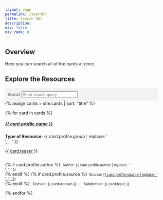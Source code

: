 ```yaml
---
layout: page
permalink: /search/
title: Search 001
description: 
nav: false
nav_rank: 8
---
```


## Overview

Here you can search all of the cards at once.


## Explore the Resources

<div style="background-color: #f2f2f2; padding: 10px;">
  <div id="filter-options" style="font-size: 0.8em;">
    <label for="search-input">Search:</label>
    <input type="text" id="search-input" placeholder="Enter search query">
  </div>
</div>

<div id="card-list">
{% assign cards = site.cards | sort: "title" %}

{% for card in cards %}
  <p>
    <div class="card" data-domain="{{ card.domain }}" data-topic="{{ card.topic }}" data-group="{{ card.group }}">
      <div class="row no-gutters">
        <div class="team">
          <div class="card-body">
            <a href="{{ card.url | relative_url }}">
              <h5 class="card-title">{{ card.profile.name }}</h5>
            </a>
            <p class="card-text"><b>Type of Resource:</b> {{ card.profile.group | replace: '<br />', ', ' }} <br></p>
            <a href="{{ card.url | relative_url }}">
              <p class="card-text">{{ card.teaser }}<small><br><br></small></p>
            </a>
            <p class="card-text">
              {% if card.profile.author %}<small class="test-muted"><i class="fa-solid fa-user"></i>&nbsp; Author: {{ card.profile.author | replace: '<br />', ', ' }} </small><br>{% endif %}
              {% if card.profile.source %}<small class="test-muted"><i class="fas fa-link"></i>&nbsp; Source: <a href="{{ card.profile.source }}">{{ card.profile.source | replace: '<br />', ', ' }}</a></small><br>{% endif %} 
              <small class="test-muted"><i class="fa-solid fa-diagram-predecessor"></i>&nbsp; Domain: {{ card.domain }} &nbsp;;&nbsp; <i class="fa-solid fa-diagram-successor"></i>&nbsp; Subdomain: {{ card.topic }}</small><br>
            </p>
          </div>
        </div>
      </div>
    </div>
  </p>
{% endfor %}
</div>

<script>
document.addEventListener('DOMContentLoaded', function() {
  const domainFilter = document.getElementById('domain-filter');
  const topicFilter = document.getElementById('topic-filter');
  const groupFilter = document.getElementById('group-filter');
  const searchInput = document.getElementById('search-input');
  const cards = document.querySelectorAll('.card');

  function filterCards() {
    const selectedDomain = domainFilter.value;
    const selectedTopic = topicFilter.value;
    const selectedGroup = groupFilter.value;
    const searchText = searchInput.value.trim().toLowerCase();

    cards.forEach(card => {
      const domain = card.getAttribute('data-domain').toLowerCase();
      const topic = card.getAttribute('data-topic').toLowerCase();
      const group = card.getAttribute('data-group').toLowerCase();

      const domainMatch = selectedDomain === 'all' || domain === selectedDomain;
      const topicMatch = selectedTopic === 'all' || topic === selectedTopic;
      const groupMatch = selectedGroup === 'all' || group === selectedGroup;
      const searchMatch = searchText === '' ||
        card.textContent.toLowerCase().includes(searchText);

      if (domainMatch && topicMatch && groupMatch && searchMatch) {
        card.style.display = 'block';
      } else {
        card.style.display = 'none';
      }
    });
  }

  domainFilter.addEventListener('change', filterCards);
  topicFilter.addEventListener('change', filterCards);
  groupFilter.addEventListener('change', filterCards);
  searchInput.addEventListener('input', filterCards);

  // Initial hiding of all cards
  cards.forEach(card => {
    card.style.display = 'none';
  });

  // Initial filtering when the page loads
  filterCards();
});
</script>
